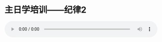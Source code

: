 # 主日学培训——纪律2

<audio style="width: 100%;" preload="false" controls controlslist="nodownload"><source src="//cdn.wechat.edu.pl/audio/mp3/old/14903.mp3" type="audio/mpeg">Your browser does not support the audio element.</audio>



